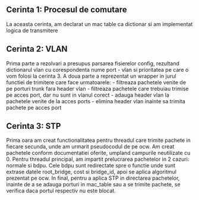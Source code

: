 
## Cerinta 1: Procesul de comutare
 La aceasta cerinta, am declarat un mac table ca dictionar si am implementat logica de transmitere

## Cerinta 2: VLAN
 Prima parte a rezolvari a presupus parsarea fisierelor config, rezultand
dictionarul vlan cu corespondenta nume port - vlan si prioritatea pe care o vom folosi la cerinta 3.
 A doua parte a reprezentat un wrapper in jurul functiei de trimitere
care face urmatoarele:
    - filtreaza pachetele venite de pe porturi trunk fara header vlan
    - filtreaza pachetele care trebuiau trimise pe acces port, dar nu sunt in vlanul corect
    - adauga header vlan la pachetele venite de la acces ports
    - elimina header vlan inainte sa trimita pachete pe acces port

## Cerinta 3: STP
 Prima oara am creat functionalitatea pentru threadul care trimite
pachete in fiecare secunda, unde am urmarit pseudocodul de pe ocw. Am
creat pachetele conform documentatiei oferite, umpland campurile
neutilizate cu 0.
 Pentru threadul principal, am impartit prelucrarea pachetelor in 2
cazuri: normale si bdpu. Cele bdpu sunt redirectate spre o functie unde
sunt extrase datele root_bridge, cost si bridge_id, apoi se aplica
algoritmul prezentat pe ocw.
 In final, pentru a aplica STP in directarea pachetelor, inainte de
a se adauga porturi in mac_table sau a se trimite pachete, se verifica
daca portul respectiv nu este blocat.
